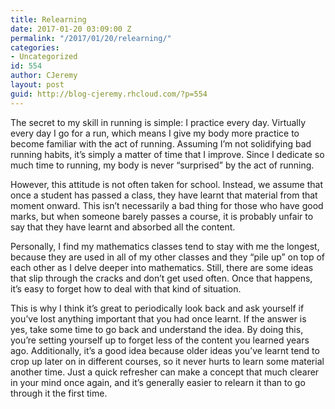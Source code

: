 ```yaml
---
title: Relearning
date: 2017-01-20 03:09:00 Z
permalink: "/2017/01/20/relearning/"
categories:
- Uncategorized
id: 554
author: CJeremy
layout: post
guid: http://blog-cjeremy.rhcloud.com/?p=554
---
```


The secret to my skill in running is simple: I practice every day. Virtually every day I go for a run, which means I give my body more practice to become familiar with the act of running. Assuming I&#8217;m not solidifying bad running habits, it&#8217;s simply a matter of time that I improve. Since I dedicate so much time to running, my body is never &#8220;surprised&#8221; by the act of running.

However, this attitude is not often taken for school. Instead, we assume that once a student has passed a class, they have learnt that material from that moment onward. This isn&#8217;t necessarily a bad thing for those who have good marks, but when someone barely passes a course, it is probably unfair to say that they have learnt and absorbed all the content.

Personally, I find my mathematics classes tend to stay with me the longest, because they are used in all of my other classes and they &#8220;pile up&#8221; on top of each other as I delve deeper into mathematics. Still, there are some ideas that slip through the cracks and don&#8217;t get used often. Once that happens, it&#8217;s easy to forget how to deal with that kind of situation.

This is why I think it&#8217;s great to periodically look back and ask yourself if you&#8217;ve lost anything important that you had once learnt. If the answer is yes, take some time to go back and understand the idea. By doing this, you&#8217;re setting yourself up to forget less of the content you learned years ago. Additionally, it&#8217;s a good idea because older ideas you&#8217;ve learnt tend to crop up later on in different courses, so it never hurts to learn some material another time. Just a quick refresher can make a concept that much clearer in your mind once again, and it&#8217;s generally easier to relearn it than to go through it the first time.
